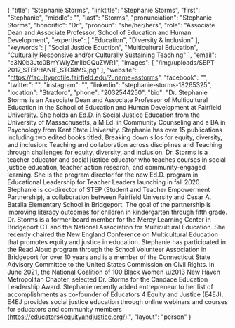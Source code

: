 {
  "title": "Stephanie Storms",
  "linktitle": "Stephanie Storms",
  "first": "Stephanie",
  "middle": "",
  "last": "Storms",
  "pronunciation": "Stephanie Storms",
  "honorific": "Dr.",
  "pronoun": "she/her/hers",
  "role": "Associate Dean and Associate Professor, School of Education and Human Development",
  "expertise": [
    "Education",
    "Diversity & Inclusion"
  ],
  "keywords": [
    "Social Justice Eduction",
    "Multicultural Education",
    "Culturally Responsive and/or Culturally Sustaining Teaching"
  ],
  "email": "c3N0b3Jtc0BmYWlyZmllbGQuZWR1",
  "images": [
    "/img/uploads/SEPT 2017_STEPHANIE_STORMS.jpg"
  ],
  "website": "https://facultyprofile.fairfield.edu/?uname=sstorms",
  "facebook": "",
  "twitter": "",
  "instagram": "",
  "linkedin": "stephanie-storms-18265325",
  "location": "Stratford",
  "phone": "2032544250",
  "bio": "Dr. Stephanie Storms is an Associate Dean and Associate Professor of Multicultural Education in the School of Education and Human Development at Fairfield University. She holds an Ed.D. in Social Justice Education from the University of Massachusetts, a M.Ed. in Community Counseling and a BA in Psychology from Kent State University. Stephanie has over 15 publications including two edited books titled, Breaking down silos for equity, diversity, and inclusion: Teaching and collaboration across disciplines and Teaching through challenges for equity, diversity, and inclusion. Dr. Storms is a teacher educator and social justice educator who  teaches courses in social justice education, teacher action research, and community-engaged learning. She is the program director for the new Ed.D. program in Educational Leadership for Teacher Leaders launching in fall 2020. Stephanie is co-director of STEP (Student and Teacher Empowerment Partnership), a collaboration between Fairfield University and Cesar A. Batalla Elementary School in Bridgeport. The goal of the partnership is improving literacy outcomes for children in kindergarten through fifth grade. Dr. Storms is a former board member for the Mercy Learning Center in Bridgeport CT and the National Association for Multicultural Education. She recently chaired the New England Conference on Multicultural Education that promotes equity and justice in education. Stephanie has participated in the Read Aloud program through the School Volunteer Association in Bridgeport for over 10 years and is a member of the Connecticut State Advisory Committee to the United States Commission on Civil Rights. In June 2021, the National Coalition of 100 Black Women \u2013 New Haven Metropolitan Chapter, selected Dr. Storms for the Candace Education Leadership Award. Stephanie recently added entrepreneur to her list of accomplishments as co-founder of Educators 4 Equity and Justice (E4EJ). E4EJ provides social justice education through online webinars and courses for educators and community members (https://educators4equityandjustice.org/).",
  "layout": "person"
}
